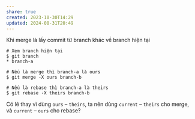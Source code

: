 ```yaml
---
share: true
created: 2023-10-30T14:29
updated: 2024-08-31T20:49
---
```

Khi merge là lấy commit từ branch khác về branch hiện tại
```
# Xem branch hiện tại
$ git branch
* branch-a

# Nếu là merge thì branch-a là ours
$ git merge -X ours branch-b  

# Nếu là rebase thì branch-a là theirs
$ git rebase -X theirs branch-b
```

Có lẽ thay vì dùng `ours` – `theirs`, ta nên dùng `current` – `theirs` cho merge, và `current` – `ours` cho rebase?